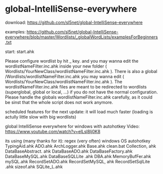  

# global-IntelliSense-everywhere

download: https://github.com/sl5net/global-IntelliSense-everywhere
 
examples: https://github.com/sl5net/global-IntelliSense-everywhere/blob/master/Wordlists/_globalWordLists/examplesForBeginners.txt

start: start.ahk

Please configure wordlist by hit _ key.
and you may wanna edit the wordlistNameFilter.inc.ahk inside your new folder ( Wordlists/YourNewClass/wordlistNameFilter.inc.ahk ).
There is also a global 
/Wordlists/wordlistNameFilter.inc.ahk
you may wanna edit ( Wordlists/YourNewClass/wordlistNameFilter.inc.ahk ).
The wordlistNameFilter.inc.ahk files are meant to be redirected to wordlists (superglobal, global or local, ...) if you do not have the normal configuration.
Please handle the globals wordlistNameFilter.inc.ahk carefully, as it could be sinst that the whole script does not work anymore.


scheduled features for the next update: it will load much faster (loading is actully little slow with big wordlists)



global IntelliSense everywhere for windows with autohotkey
Video: https://www.youtube.com/watch?v=elLsl8lj0K8

its using (many thanks for it):
regex (very often)
windows OS
autohotkey
TypingAid.ahk
ADO.ahk
ArchLogger.ahk
Base.ahk
clean.bat
Collection, ahk
DataBaseAbstract. ahk
DataBaseADO.ahk
DataBaseFactory.ahk
DataBaseMySQL.ahk
DataBaseSQLLite .ahk
DBA.ahk
MemoryBufFer.ahk
mySQL.ahk
RecordSetADO.ahk
RecordSetMySQL, ahk
RecordSetSqlLite .ahk
sizeof.ahk
SQLite_L.ahk